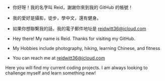 - 你好呀！我的名字叫 Reid，謝謝你來到我的 GitHub 的帳號！
- 我的愛好是攝影，徒步，學中文，還有健身。
- 如果你想聯繫我的話，我的電子郵件地址是 reidwitt36@icloud.com

- Hey there! My name is Reid. Thanks for visiting my GitHub.
- My Hobbies include photography, hiking, learning Chinese, and fitness
- You can reach me at reidwitt36@icloud.com

Here you will find my current coding projects. I am always looking to challenge myself and learn something new!

<!---
reidwitt36/reidwitt36 is a ✨ special ✨ repository because its `README.md` (this file) appears on your GitHub profile.
You can click the Preview link to take a look at your changes.
--->
